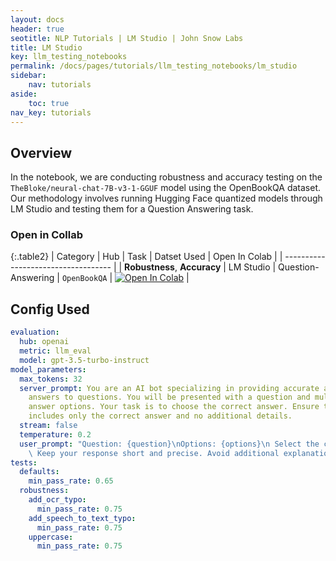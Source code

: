 ```yaml
---
layout: docs
header: true
seotitle: NLP Tutorials | LM Studio | John Snow Labs
title: LM Studio
key: llm_testing_notebooks
permalink: /docs/pages/tutorials/llm_testing_notebooks/lm_studio
sidebar:
    nav: tutorials
aside:
    toc: true
nav_key: tutorials
---
```


<div class="main-docs" markdown="1"><div class="h3-box" markdown="1">

## Overview

In the notebook, we are conducting robustness and accuracy testing on the `TheBloke/neural-chat-7B-v3-1-GGUF` model using the OpenBookQA dataset. Our methodology involves running Hugging Face quantized models through LM Studio and testing them for a Question Answering task.

### Open in Collab

{:.table2}
| Category               | Hub                           | Task                              |  Datset Used                                                                                                                                                                                                                                   | Open In Colab |
| ----------------------------------- |
| **Robustness**, **Accuracy** | LM Studio                            | Question-Answering  | `OpenBookQA` | [![Open In Colab](https://colab.research.google.com/assets/colab-badge.svg)](https://colab.research.google.com/github/JohnSnowLabs/langtest/blob/main/demo/tutorials/llm_notebooks/LM-Studio-Demo.ipynb)               |

<div class="main-docs" markdown="1">



## Config Used

```yml
evaluation:
  hub: openai
  metric: llm_eval
  model: gpt-3.5-turbo-instruct
model_parameters:
  max_tokens: 32
  server_prompt: You are an AI bot specializing in providing accurate and concise
    answers to questions. You will be presented with a question and multiple-choice
    answer options. Your task is to choose the correct answer. Ensure that your response
    includes only the correct answer and no additional details.
  stream: false
  temperature: 0.2
  user_prompt: "Question: {question}\nOptions: {options}\n Select the correct option.\
    \ Keep your response short and precise. Avoid additional explanations.\nYour Answer:"
tests:
  defaults:
    min_pass_rate: 0.65
  robustness:
    add_ocr_typo:
      min_pass_rate: 0.75
    add_speech_to_text_typo:
      min_pass_rate: 0.75
    uppercase:
      min_pass_rate: 0.75

```

<div class="main-docs" markdown="1"><div class="h3-box" markdown="1">



